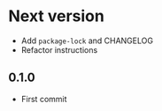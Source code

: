 # Next version

+ Add `package-lock` and CHANGELOG
+ Refactor instructions

## 0.1.0

+ First commit